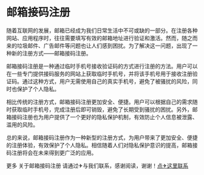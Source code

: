 # 邮箱接码注册

随着互联网的发展，邮箱已经成为我们日常生活中不可或缺的一部分。在注册各种网站、应用程序时，往往需要填写有效的邮箱地址进行验证和激活。然而，随之而来的垃圾邮件、广告邮件等问题也让人们感到困扰。为了解决这一问题，出现了一种新的注册方式——邮箱接码注册。

邮箱接码注册是一种通过临时手机号接收验证码的方式进行注册的方法。用户可以在一些专门提供接码服务的网站上获取临时手机号，并将该手机号用于接收注册验证码。通过这种方式，用户无需使用自己的真实手机号，避免了被骚扰的风险，同时也保护了个人隐私。

相比传统的注册方式，邮箱接码注册更加安全、便捷。用户可以根据自己的需求随时获取临时手机号，完成注册后即可销毁，避免了长期受到骚扰的困扰。另外，邮箱接码注册也为用户提供了一个更好的隐私保护机制，有效防止个人信息被泄露、滥用的风险。

总的来说，邮箱接码注册作为一种新型的注册方式，为用户带来了更加安全、便捷的注册体验，有效保护了个人隐私。相信随着人们对隐私保护意识的提高，邮箱接码注册将会在未来得到更广泛的应用。

更多 关于邮箱接码注册 请通过✈与我们联系，感谢阅读，谢谢！[点✈这里联系](https://a.k02.cc)